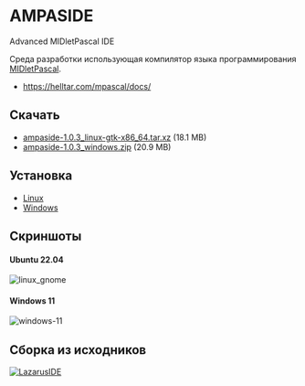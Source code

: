 AMPASIDE
========

Advanced MIDletPascal IDE

Среда разработки использующая компилятор языка программирования [MIDletPascal](http://ru.wikipedia.org/wiki/MIDletPascal).

- https://helltar.com/mpascal/docs/

Скачать
-------

- [ampaside-1.0.3_linux-gtk-x86_64.tar.xz](https://github.com/Helltar/AMPASIDE/releases/download/v1.0.3-22/ampaside-1.0.3_linux-gtk-x86_64.tar.xz) (18.1 MB)
- [ampaside-1.0.3_windows.zip](https://github.com/Helltar/AMPASIDE/releases/download/v1.0.3-22/ampaside-1.0.3_windows.zip) (20.9 MB)

Установка
---------

- [Linux](https://github.com/Helltar/AMPASIDE/blob/master/install_linux.md)
- [Windows](https://github.com/Helltar/AMPASIDE/blob/master/install_windows.md)

Скриншоты
---------

#### Ubuntu 22.04

![linux_gnome](https://helltar.com/projects/ampaside/screenshots/linux_gnome_gtk.png)

#### Windows 11

![windows-11](https://helltar.com/projects/ampaside/screenshots/windows-11_1.0.3.png)

Сборка из исходников
--------------------

[![LazarusIDE](http://wiki.lazarus.freepascal.org/images/9/94/built_with_lazarus_logo.png)](http://www.lazarus-ide.org)
